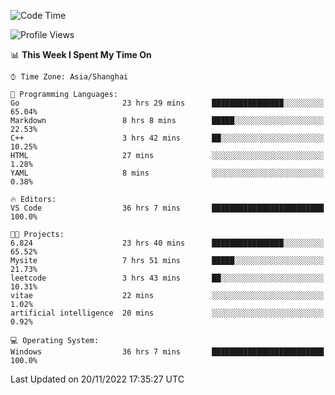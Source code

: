 <!--START_SECTION:waka-->
![Code Time](http://img.shields.io/badge/Code%20Time-370%20hrs%2048%20mins-blue)

![Profile Views](http://img.shields.io/badge/Profile%20Views-3-blue)

📊 **This Week I Spent My Time On** 

```text
⌚︎ Time Zone: Asia/Shanghai

💬 Programming Languages: 
Go                       23 hrs 29 mins      ████████████████░░░░░░░░░   65.04% 
Markdown                 8 hrs 8 mins        █████░░░░░░░░░░░░░░░░░░░░   22.53% 
C++                      3 hrs 42 mins       ██░░░░░░░░░░░░░░░░░░░░░░░   10.25% 
HTML                     27 mins             ░░░░░░░░░░░░░░░░░░░░░░░░░   1.28% 
YAML                     8 mins              ░░░░░░░░░░░░░░░░░░░░░░░░░   0.38%

🔥 Editors: 
VS Code                  36 hrs 7 mins       █████████████████████████   100.0%

🐱‍💻 Projects: 
6.824                    23 hrs 40 mins      ████████████████░░░░░░░░░   65.52% 
Mysite                   7 hrs 51 mins       █████░░░░░░░░░░░░░░░░░░░░   21.73% 
leetcode                 3 hrs 43 mins       ██░░░░░░░░░░░░░░░░░░░░░░░   10.31% 
vitae                    22 mins             ░░░░░░░░░░░░░░░░░░░░░░░░░   1.02% 
artificial intelligence  20 mins             ░░░░░░░░░░░░░░░░░░░░░░░░░   0.92%

💻 Operating System: 
Windows                  36 hrs 7 mins       █████████████████████████   100.0%

```


 Last Updated on 20/11/2022 17:35:27 UTC
<!--END_SECTION:waka-->
